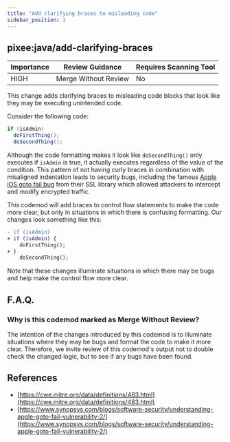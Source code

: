 ```yaml
---
title: "Add clarifying braces to misleading code"
sidebar_position: 1
---
```


## pixee:java/add-clarifying-braces 

| Importance  | Review Guidance      | Requires Scanning Tool |
|-------------|----------------------|------------------------|
| HIGH | Merge Without Review | No     |

This change adds clarifying braces to misleading code blocks that look like they may be executing unintended code.

Consider the following code:
```java
if (isAdmin)
  doFirstThing();
  doSecondThing();
```

Although the code formatting makes it look like `doSecondThing()` only executes if `isAdmin` is true, it actually executes regardless of the value of the condition. This pattern of not having curly braces in combination with misaligned indentation leads to security bugs, including the famous [Apple iOS goto fail bug](https://www.synopsys.com/blogs/software-security/understanding-apple-goto-fail-vulnerability-2/) from their SSL library which allowed attackers to intercept and modify encrypted traffic.

This codemod will add braces to control flow statements to make the code more clear, but only in situations in which there is confusing formatting. Our changes look something like this:
```diff
- if (isAdmin)
+ if (isAdmin) {
    doFirstThing();
+ }    
    doSecondThing();
```

Note that these changes illuminate situations in which there may be bugs and help make the control flow more clear. 

## F.A.Q.

### Why is this codemod marked as Merge Without Review?

The intention of the changes introduced by this codemod is to illuminate situations where they may be bugs and format the code to make it more clear. Therefore, we invite review of this codemod's output not to double check the changed logic, but to see if any bugs have been found.


## References
 * [https://cwe.mitre.org/data/definitions/483.html](https://cwe.mitre.org/data/definitions/483.html)
 * [https://www.synopsys.com/blogs/software-security/understanding-apple-goto-fail-vulnerability-2/](https://www.synopsys.com/blogs/software-security/understanding-apple-goto-fail-vulnerability-2/)

